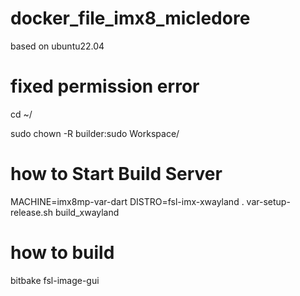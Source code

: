 # docker_file_imx8_micledore

based on ubuntu22.04

# fixed permission error
cd ~/

sudo chown -R builder:sudo Workspace/

# how to Start Build Server
MACHINE=imx8mp-var-dart DISTRO=fsl-imx-xwayland . var-setup-release.sh build_xwayland

# how to build 
bitbake fsl-image-gui